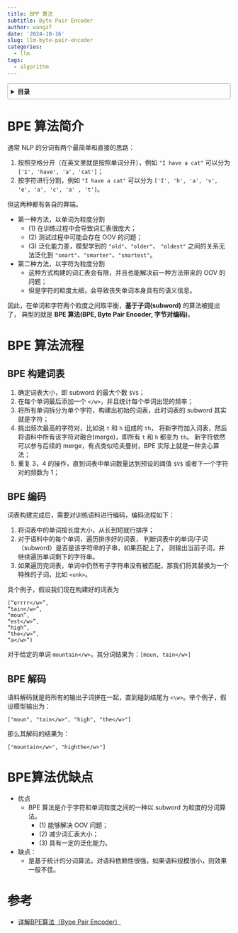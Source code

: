 ```yaml
---
title: BPP 算法
subtitle: Byte Pair Encoder
author: wangzf
date: '2024-10-16'
slug: llm-byte-pair-encoder
categories:
  - llm
tags:
  - algorithm
---
```


<style>
details {
    border: 1px solid #aaa;
    border-radius: 4px;
    padding: .5em .5em 0;
}
summary {
    font-weight: bold;
    margin: -.5em -.5em 0;
    padding: .5em;
}
details[open] {
    padding: .5em;
}
details[open] summary {
    border-bottom: 1px solid #aaa;
    margin-bottom: .5em;
}
img {
    pointer-events: none;
}
</style>

<details><summary>目录</summary><p>

- [BPE 算法简介](#bpe-算法简介)
- [BPE 算法流程](#bpe-算法流程)
    - [BPE 构建词表](#bpe-构建词表)
    - [BPE 编码](#bpe-编码)
    - [BPE 解码](#bpe-解码)
- [BPE算法优缺点](#bpe算法优缺点)
- [参考](#参考)
</p></details><p></p>

# BPE 算法简介

通常 NLP 的分词有两个最简单和直接的思路：

1. 按照空格分开（在英文里就是按照单词分开），例如 `"I have a cat"` 可以分为 `['I', 'have', 'a', 'cat']`；
2. 按字符进行分割，例如 `"I have a cat"` 可以分为 `['I', 'h', 'a', 'v', 'e', 'a', 'c', 'a' , 't']`。

但这两种都有各自的弊端。

* 第一种方法，以单词为粒度分割
    - (1) 在训练过程中会导致词汇表很庞大；
    - (2) 测试过程中可能会存在 OOV 的问题；
    - (3) 泛化能力差，模型学到的 `"old"`、`"older"`、
      `"oldest"` 之间的关系无法泛化到 `"smart"`、`"smarter"`、`"smartest"`。
* 第二种方法，以字符为粒度分割
    - 这种方式构建的词汇表会有限，并且也能解决前一种方法带来的 OOV 的问题；
    - 但是字符的粒度太细，会导致丧失单词本身具有的语义信息。

因此，在单词和字符两个粒度之间取平衡，**基于子词(subword)** 的算法被提出了，
典型的就是 **BPE 算法(BPE, Byte Pair Encoder, 字节对编码)**。

# BPE 算法流程

## BPE 构建词表

1. 确定词表大小，即 subword 的最大个数 `$V$`；
2. 在每个单词最后添加一个 `</w>`，并且统计每个单词出现的频率；
3. 将所有单词拆分为单个字符，构建出初始的词表，此时词表的 subword 其实就是字符；
4. 挑出频次最高的字符对，比如说 `t` 和 `h` 组成的 `th`，
   将新字符加入词表，然后将语料中所有该字符对融合(merge)，即所有 `t` 和 `h` 都变为 `th`。
   新字符依然可以参与后续的 merge，有点类似哈夫曼树，BPE 实际上就是一种贪心算法；
5. 重复 3，4 的操作，直到词表中单词数量达到预设的阈值 `$V$` 或者下一个字符对的频数为 1；

## BPE 编码

词表构建完成后，需要对训练语料进行编码，编码流程如下：

1. 将词表中的单词按长度大小，从长到短就行排序；
2. 对于语料中的每个单词，遍历排序好的词表，
   判断词表中的单词/子词（subword）是否是该字符串的子串，如果匹配上了，
   则输出当前子词，并继续遍历单词剩下的字符串。
3. 如果遍历完词表，单词中仍然有子字符串没有被匹配，那我们将其替换为一个特殊的子词，比如 `<unk>`。

具个例子，假设我们现在构建好的词表为

```
(“errrr</w>”, 
“tain</w>”, 
“moun”, 
“est</w>”, 
“high”, 
“the</w>”, 
“a</w>”)
```

对于给定的单词 `mountain</w>`，其分词结果为：`[moun, tain</w>]`

## BPE 解码

语料解码就是将所有的输出子词拼在一起，直到碰到结尾为 `<\w>`。举个例子，假设模型输出为：

```
["moun", "tain</w>", "high", "the</w>"]
```

那么其解码的结果为：

```
["mountain</w>", "highthe</w>"]
```

# BPE算法优缺点

* 优点
    - BPE 算法是介于字符和单词粒度之间的一种以 subword 为粒度的分词算法。
        - (1) 能够解决 OOV 问题；
        - (2) 减少词汇表大小；
        - (3) 具有一定的泛化能力。
* 缺点：
    - 是基于统计的分词算法，对语料依赖性很强，如果语料规模很小，则效果一般不佳。

# 参考

* [详解BPE算法（Bype Pair Encoder）](https://zhuanlan.zhihu.com/p/589086649)

